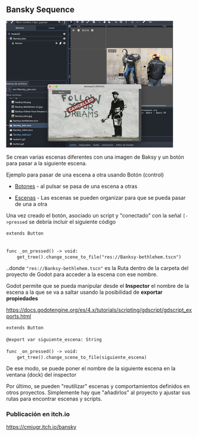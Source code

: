 ## Bansky Sequence

![](https://github.com/mgea/godot/blob/main/bansky/bansky_cover.png)

Se crean varias escenas diferentes con una imagen de Baksy y un botón para pasar a la siguiente escena.




Ejemplo para pasar de una escena a otra usando Botón (control) 

* [Botones](https://github.com/mgea/godot/wiki/Button) - al pulsar se pasa de una escena a otras

* [Escenas](https://github.com/mgea/godot/wiki/Escenas) - Las escenas se pueden organizar para que se pueda pasar de una a otra  





Una vez creado el botón, asociado un script y "conectado" con la señal ``[->pressed`` se debría incluir el siguiente código

```
extends Button


func _on_pressed() -> void:
	get_tree().change_scene_to_file("res://Banksy-bethlehem.tscn")

```

..donde ``"res://Banksy-bethlehem.tscn"`` es la Ruta dentro de la carpeta del proyecto de Godot para acceder a la escena con ese nombre.

Godot permite que se pueda manipular desde el **Inspector** el nombre de la escena a la que se va a saltar usando la posibilidad de **exportar propiedades** 

https://docs.godotengine.org/es/4.x/tutorials/scripting/gdscript/gdscript_exports.html



```
extends Button

@export var siguiente_escena: String

func _on_pressed() -> void:
	get_tree().change_scene_to_file(siguiente_escena)

```

De ese modo, se puede poner el nombre de la siguiente escena en la ventana (dock) del inspector 



Por último, se pueden "reutilizar" escenas y comportamientos definidos en otros proyectos. Simplemente hay que "añadirlos" al proyecto y ajustar sus rutas para encontrar escenas y scripts. 

### Publicación en itch.io

https://cmiugr.itch.io/bansky

